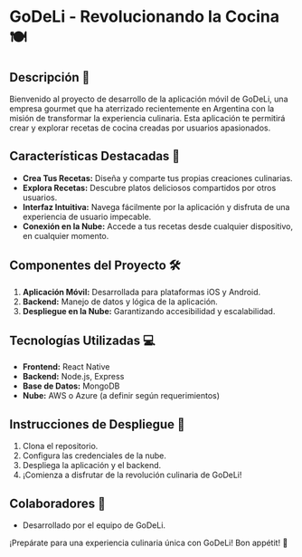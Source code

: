 # GoDeLi - Revolucionando la Cocina 🍽️

## Descripción 📱
Bienvenido al proyecto de desarrollo de la aplicación móvil de GoDeLi, una empresa gourmet que ha aterrizado recientemente en Argentina con la misión de transformar la experiencia culinaria. Esta aplicación te permitirá crear y explorar recetas de cocina creadas por usuarios apasionados.

## Características Destacadas 🌟
- **Crea Tus Recetas:** Diseña y comparte tus propias creaciones culinarias.
- **Explora Recetas:** Descubre platos deliciosos compartidos por otros usuarios.
- **Interfaz Intuitiva:** Navega fácilmente por la aplicación y disfruta de una experiencia de usuario impecable.
- **Conexión en la Nube:** Accede a tus recetas desde cualquier dispositivo, en cualquier momento.

## Componentes del Proyecto 🛠️
1. **Aplicación Móvil:** Desarrollada para plataformas iOS y Android.
2. **Backend:** Manejo de datos y lógica de la aplicación.
3. **Despliegue en la Nube:** Garantizando accesibilidad y escalabilidad.

## Tecnologías Utilizadas 💻
- **Frontend:** React Native
- **Backend:** Node.js, Express
- **Base de Datos:** MongoDB
- **Nube:** AWS o Azure (a definir según requerimientos)

## Instrucciones de Despliegue 🚀
1. Clona el repositorio.
2. Configura las credenciales de la nube.
3. Despliega la aplicación y el backend.
4. ¡Comienza a disfrutar de la revolución culinaria de GoDeLi!

## Colaboradores 👥
- Desarrollado por el equipo de GoDeLi.

¡Prepárate para una experiencia culinaria única con GoDeLi! Bon appétit! 🎉 
